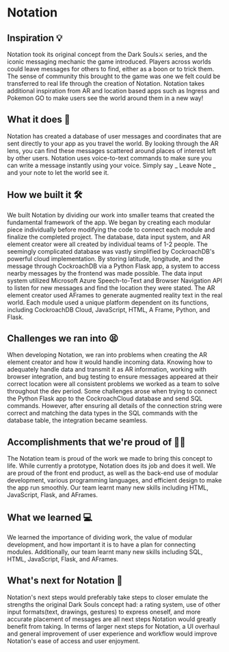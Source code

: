 # Notation
## Inspiration 💡
Notation took its original concept from the Dark Souls⚔️ series, and the iconic messaging mechanic the game introduced. Players across worlds could leave messages for others to find, either as a boon or to trick them. The sense of community this brought to the game was one we felt could be transferred to real life through the creation of Notation. Notation takes additional inspiration from AR and location based apps such as Ingress and Pokemon GO to make users see the world around them in a new way!
## What it does 🥽
Notation has created a database of user messages and coordinates that are sent directly to your app as you travel the world. By looking through the AR lens, you can find these messages scattered around places of interest left by other users. Notation uses voice-to-text commands to make sure you can write a message instantly using your voice. Simply say _ Leave Note _ and your note to let the world see it.
## How we built it 🛠️
We built Notation by dividing our work into smaller teams that created the fundamental framework of the app. We began by creating each modular piece individually before modifying the code to connect each module and finalize the completed project. The database, data input system, and AR element creator were all created by individual teams of 1-2 people. The seemingly complicated database was vastly simplified by CockroachDB's powerful cloud implementation. By storing latitude, longitude, and the message through CockroachDB via a Python Flask app, a system to access nearby messages by the frontend was made possible. The data input system utilized Microsoft Azure Speech-to-Text and Browser Navigation API to listen for new messages and find the location they were stated. The AR element creator used AFrames to generate augmented reality text in the real world. Each module used a unique platform dependent on its functions, including CockroachDB Cloud, JavaScript, HTML, A Frame, Python, and Flask.
## Challenges we ran into 😫
When developing Notation, we ran into problems when creating the AR element creator and how it would handle incoming data. Knowing how to adequately handle data and transmit it as AR information, working with browser integration, and bug testing to ensure messages appeared at their correct location were all consistent problems we worked as a team to solve throughout the dev period. Some challenges arose when trying to connect the Python Flask app to the CockroachCloud database and send SQL commands. However, after ensuring all details of the connection string were correct and matching the data types in the SQL commands with the database table, the integration became seamless. 
## Accomplishments that we're proud of 👨‍💻
The Notation team is proud of the work we made to bring this concept to life. While currently a prototype, Notation does its job and does it well. We are proud of the front end product, as well as the back-end use of modular development, various programming languages, and efficient design to make the app run smoothly. Our team learnt many new skills including HTML, JavaScript, Flask, and AFrames.
## What we learned 💻
We learned the importance of dividing work, the value of modular development, and how important it is to have a plan for connecting modules. Additionally, our team learnt many new skills including SQL, HTML, JavaScript, Flask, and AFrames.
## What's next for Notation 🔮
Notation's next steps would preferably take steps to closer emulate the strengths the original Dark Souls concept had: a rating system, use of other input formats(text, drawings, gestures) to express oneself, and more accurate placement of messages are all next steps Notation would greatly benefit from taking. In terms of larger next steps for Notation, a UI overhaul and general improvement of user experience and workflow would improve Notation's ease of access and user enjoyment.
